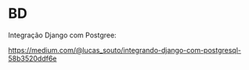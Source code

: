 # BD

Integração Django com Postgree:

https://medium.com/@lucas_souto/integrando-django-com-postgresql-58b3520ddf6e
